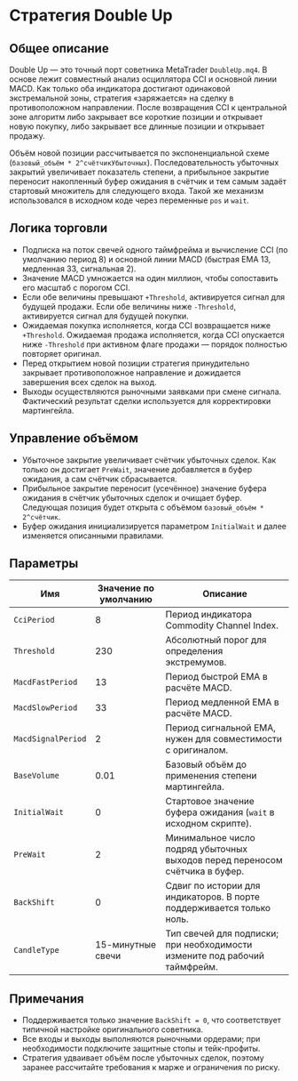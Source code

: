 # Стратегия Double Up

## Общее описание
Double Up — это точный порт советника MetaTrader `DoubleUp.mq4`. В основе лежит совместный анализ осциллятора CCI и основной линии MACD. Как только оба индикатора достигают одинаковой экстремальной зоны, стратегия «заряжается» на сделку в противоположном направлении. После возвращения CCI к центральной зоне алгоритм либо закрывает все короткие позиции и открывает новую покупку, либо закрывает все длинные позиции и открывает продажу.

Объём новой позиции рассчитывается по экспоненциальной схеме (`базовый_объём * 2^счётчикУбыточных`). Последовательность убыточных закрытий увеличивает показатель степени, а прибыльное закрытие переносит накопленный буфер ожидания в счётчик и тем самым задаёт стартовый множитель для следующего входа. Такой же механизм использовался в исходном коде через переменные `pos` и `wait`.

## Логика торговли
- Подписка на поток свечей одного таймфрейма и вычисление CCI (по умолчанию период 8) и основной линии MACD (быстрая EMA 13, медленная 33, сигнальная 2).
- Значение MACD умножается на один миллион, чтобы сопоставить его масштаб с порогом CCI.
- Если обе величины превышают `+Threshold`, активируется сигнал для будущей продажи. Если обе величины ниже `-Threshold`, активируется сигнал для будущей покупки.
- Ожидаемая покупка исполняется, когда CCI возвращается ниже `+Threshold`. Ожидаемая продажа исполняется, когда CCI опускается ниже `-Threshold` при активном флаге продажи — порядок полностью повторяет оригинал.
- Перед открытием новой позиции стратегия принудительно закрывает противоположное направление и дожидается завершения всех сделок на выход.
- Выходы осуществляются рыночными заявками при смене сигнала. Фактический результат сделки используется для корректировки мартингейла.

## Управление объёмом
- Убыточное закрытие увеличивает счётчик убыточных сделок. Как только он достигает `PreWait`, значение добавляется в буфер ожидания, а сам счётчик сбрасывается.
- Прибыльное закрытие переносит (усечённое) значение буфера ожидания в счётчик убыточных сделок и очищает буфер. Следующая позиция будет открыта с объёмом `базовый_объём * 2^счётчик`.
- Буфер ожидания инициализируется параметром `InitialWait` и далее изменяется описанными правилами.

## Параметры
| Имя | Значение по умолчанию | Описание |
|-----|-----------------------|----------|
| `CciPeriod` | 8 | Период индикатора Commodity Channel Index. |
| `Threshold` | 230 | Абсолютный порог для определения экстремумов. |
| `MacdFastPeriod` | 13 | Период быстрой EMA в расчёте MACD. |
| `MacdSlowPeriod` | 33 | Период медленной EMA в расчёте MACD. |
| `MacdSignalPeriod` | 2 | Период сигнальной EMA, нужен для совместимости с оригиналом. |
| `BaseVolume` | 0.01 | Базовый объём до применения степени мартингейла. |
| `InitialWait` | 0 | Стартовое значение буфера ожидания (`wait` в исходном скрипте). |
| `PreWait` | 2 | Минимальное число подряд убыточных выходов перед переносом счётчика в буфер. |
| `BackShift` | 0 | Сдвиг по истории для индикаторов. В порте поддерживается только ноль. |
| `CandleType` | 15-минутные свечи | Тип свечей для подписки; при необходимости измените под рабочий таймфрейм. |

## Примечания
- Поддерживается только значение `BackShift = 0`, что соответствует типичной настройке оригинального советника.
- Все входы и выходы выполняются рыночными ордерами; при необходимости подключите защитные стопы и тейк-профиты.
- Стратегия удваивает объём после убыточных сделок, поэтому заранее рассчитайте требования к марже и ограничения по риску.

